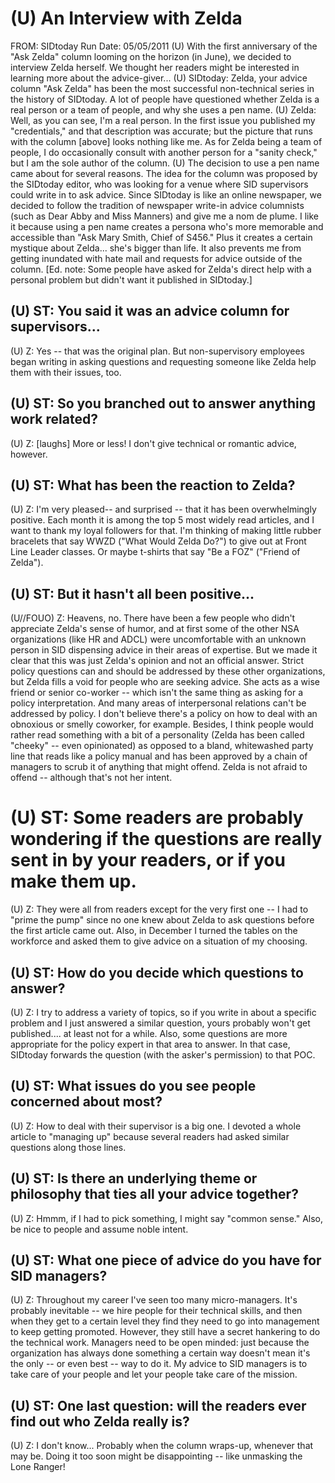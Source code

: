 # (U) An Interview with Zelda 

FROM: SIDtoday
Run Date: 05/05/2011
(U) With the first anniversary of the "Ask Zelda" column looming on the horizon (in June), we decided to interview Zelda herself. We thought her readers might be interested in learning more about the advice-giver...
(U) SIDtoday: Zelda, your advice column "Ask Zelda" has been the most successful non-technical series in the history of SIDtoday. A lot of people have questioned whether Zelda is a real person or a team of people, and why she uses a pen name.
(U) Zelda: Well, as you can see, I'm a real person. In the first issue you published my "credentials," and that description was accurate; but the picture that runs with the column [above] looks nothing like me. As for Zelda being a team of people, I do occasionally consult with another person for a "sanity check," but I am the sole author of the column.
(U) The decision to use a pen name came about for several reasons. The idea for the column was proposed by the SIDtoday editor, who was looking for a venue where SID supervisors could write in to ask advice. Since SIDtoday is like an online newspaper, we decided to follow the tradition of newspaper write-in advice columnists (such as Dear Abby and Miss Manners) and give me a nom de plume. I like it because using a pen name creates a persona who's more memorable and accessible than "Ask Mary Smith, Chief of S456." Plus it creates a certain mystique about Zelda... she's bigger than life. It also prevents me from getting inundated with hate mail and requests for advice outside of the column. [Ed. note: Some people have asked for Zelda's direct help with a personal problem but didn't want it published in SIDtoday.]

## (U) ST: You said it was an advice column for supervisors...

(U) Z: Yes -- that was the original plan. But non-supervisory employees began writing in asking questions and requesting someone like Zelda help them with their issues, too.

## (U) ST: So you branched out to answer anything work related?

(U) Z: [laughs] More or less! I don't give technical or romantic advice, however.

## (U) ST: What has been the reaction to Zelda?

(U) Z: I'm very pleased-- and surprised -- that it has been overwhelmingly positive. Each month it is among the top 5 most widely read articles, and I want to thank my loyal followers for that. I'm thinking of making little rubber bracelets that say WWZD ("What Would Zelda Do?") to give out at Front Line Leader classes. Or maybe t-shirts that say "Be a FOZ" ("Friend of Zelda").

## (U) ST: But it hasn't all been positive...

(U//FOUO) Z: Heavens, no. There have been a few people who didn't appreciate Zelda's sense of humor, and at first some of the other NSA organizations (like HR and ADCL) were uncomfortable with
an unknown person in SID dispensing advice in their areas of expertise. But we made it clear that this was just Zelda's opinion and not an official answer. Strict policy questions can and should be addressed by these other organizations, but Zelda fills a void for people who are seeking advice. She acts as a wise friend or senior co-worker -- which isn't the same thing as asking for a policy interpretation. And many areas of interpersonal relations can't be addressed by policy. I don't believe there's a policy on how to deal with an obnoxious or smelly coworker, for example. Besides, I think people would rather read something with a bit of a personality (Zelda has been called "cheeky" -- even opinionated) as opposed to a bland, whitewashed party line that reads like a policy manual and has been approved by a chain of managers to scrub it of anything that might offend. Zelda is not afraid to offend -- although that's not her intent.

# (U) ST: Some readers are probably wondering if the questions are really sent in by your readers, or if you make them up. 

(U) Z: They were all from readers except for the very first one -- I had to "prime the pump" since no one knew about Zelda to ask questions before the first article came out. Also, in December I turned the tables on the workforce and asked them to give advice on a situation of my choosing.

## (U) ST: How do you decide which questions to answer?

(U) Z: I try to address a variety of topics, so if you write in about a specific problem and I just answered a similar question, yours probably won't get published.... at least not for a while. Also, some questions are more appropriate for the policy expert in that area to answer. In that case, SIDtoday forwards the question (with the asker's permission) to that POC.

## (U) ST: What issues do you see people concerned about most?

(U) Z: How to deal with their supervisor is a big one. I devoted a whole article to "managing up" because several readers had asked similar questions along those lines.

## (U) ST: Is there an underlying theme or philosophy that ties all your advice together?

(U) Z: Hmmm, if I had to pick something, I might say "common sense." Also, be nice to people and assume noble intent.

## (U) ST: What one piece of advice do you have for SID managers?

(U) Z: Throughout my career I've seen too many micro-managers. It's probably inevitable -- we hire people for their technical skills, and then when they get to a certain level they find they need to go into management to keep getting promoted. However, they still have a secret hankering to do the technical work. Managers need to be open minded: just because the organization has always done something a certain way doesn't mean it's the only -- or even best -- way to do it. My advice to SID managers is to take care of your people and let your people take care of the mission.

## (U) ST: One last question: will the readers ever find out who Zelda really is?

(U) Z: I don't know... Probably when the column wraps-up, whenever that may be. Doing it too soon might be disappointing -- like unmasking the Lone Ranger!
